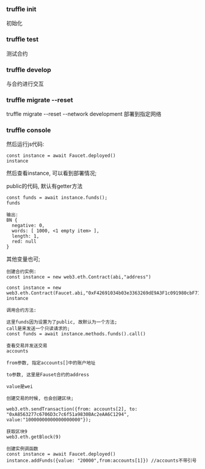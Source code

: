### truffle init
初始化

### truffle test
测试合约

### truffle develop
与合约进行交互

### truffle migrate --reset
truffle migrate --reset --network development
部署到指定网络

### truffle console

然后运行js代码: 
```
const instance = await Faucet.deployed()
instance
```
然后查看instance, 可以看到部署情况; 


public的代码, 默认有getter方法
```
const funds = await instance.funds();
funds

输出: 
BN {
  negative: 0,
  words: [ 1000, <1 empty item> ],
  length: 1,
  red: null
}
```
其他变量也可; 

```
创建合约实例:
const instance = new web3.eth.Contract(abi,"address")

const instance = new web3.eth.Contract(Faucet.abi,"0xF42691034b03e3363269dE9A3F1c091980cbF711")
instance
```

```
调用合约方法: 

这里funds因为设置为了public, 故默认为一个方法; 
call是来发送一个只读请求的; 
const funds = await instance.methods.funds().call()
```

```
查看交易并发送交易
accounts

from参数, 指定accounts[]中的账户地址

to参数, 这里是Fauset合约的address

value是wei

创建交易的时候, 也会创建区块; 

web3.eth.sendTransaction({from: accounts[2], to: "0xA8563277c6706D3c7c6f51a9830BAc2eAA6C1294", value:"10000000000000000000"});
```

```
获取区块9
web3.eth.getBlock(9)
```

```
创建实例调函数
const instance = await Faucet.deployed()
instance.addFunds({value: "20000",from:accounts[1]}) //accounts不带引号

```